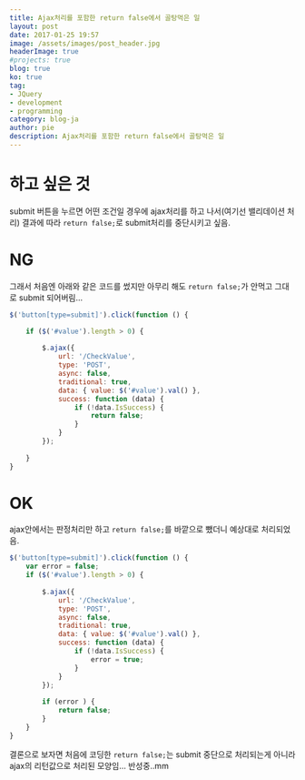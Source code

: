 ```yaml
---
title: Ajax처리를 포함한 return false에서 골탕먹은 일
layout: post
date: 2017-01-25 19:57
image: /assets/images/post_header.jpg
headerImage: true
#projects: true
blog: true
ko: true
tag:
- JQuery
- development
- programming
category: blog-ja
author: pie
description: Ajax처리를 포함한 return false에서 골탕먹은 일
---
```


# 하고 싶은 것
submit 버튼을 누르면 어떤 조건일 경우에 ajax처리를 하고 나서(여기선 밸리데이션 처리) 결과에 따라 ```return false;```로 submit처리를 중단시키고 싶음.


# NG
그래서 처음엔 아래와 같은 코드를 썼지만 아무리 해도 ```return false;```가 안먹고 그대로 submit 되어버림...
```javascript
$('button[type=submit]').click(function () {

	if ($('#value').length > 0) {
		
		$.ajax({
			url: '/CheckValue',
			type: 'POST',
			async: false,
			traditional: true,
			data: { value: $('#value').val() },
			success: function (data) {
				if (!data.IsSuccess) {
					return false;
				}
			}
		});
		   
	}
}

```


# OK
ajax안에서는 판정처리만 하고 ```return false;```를 바깥으로 뺐더니 예상대로 처리되었음.

```javascript
$('button[type=submit]').click(function () {
	var error = false;
	if ($('#value').length > 0) {
		
		$.ajax({
			url: '/CheckValue',
			type: 'POST',
			async: false,
			traditional: true,
			data: { value: $('#value').val() },
			success: function (data) {
				if (!data.IsSuccess) {
					error = true;
				}
			}
		});
		   
		if (error ) {
			return false;
		}
	}
}
```

결론으로 보자면 처음에 코딩한 ```return false;```는 submit 중단으로 처리되는게 아니라 ajax의 리턴값으로 처리된 모양임... 반성중..mm
